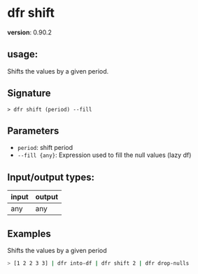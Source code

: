 # dfr shift

**version**: 0.90.2

## **usage**:

Shifts the values by a given period.

## Signature

`> dfr shift (period) --fill`

## Parameters

- `period`: shift period
- `--fill {any}`: Expression used to fill the null values (lazy df)

## Input/output types:

| input | output |
| ----- | ------ |
| any   | any    |

## Examples

Shifts the values by a given period

```bash
> [1 2 2 3 3] | dfr into-df | dfr shift 2 | dfr drop-nulls
```
